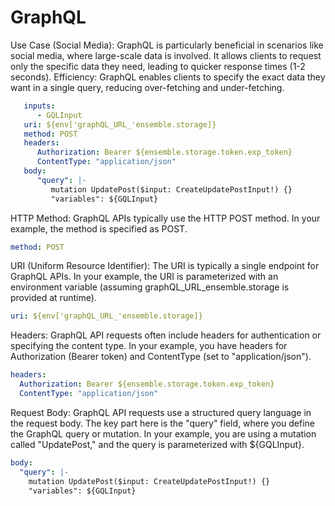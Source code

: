 # GraphQL

Use Case (Social Media): GraphQL is particularly beneficial in scenarios like social media, where large-scale data is involved. It allows clients to request only the specific data they need, leading to quicker response times (1-2 seconds).
Efficiency: GraphQL enables clients to specify the exact data they want in a single query, reducing over-fetching and under-fetching.

```yaml
   inputs:
      - GQLInput
   uri: ${env['graphQL_URL_'ensemble.storage]}
   method: POST
   headers:
      Authorization: Bearer ${ensemble.storage.token.exp_token}
      ContentType: "application/json"
   body:
      "query": |-
         mutation UpdatePost($input: CreateUpdatePostInput!) {}
         "variables": ${GQLInput}
```

HTTP Method:
GraphQL APIs typically use the HTTP POST method. In your example, the method is specified as POST.
```yaml
method: POST
```

URI (Uniform Resource Identifier):
The URI is typically a single endpoint for GraphQL APIs. In your example, the URI is parameterized with an environment variable (assuming graphQL_URL_ensemble.storage is provided at runtime).
```yaml
uri: ${env['graphQL_URL_'ensemble.storage]}
```

Headers:
GraphQL API requests often include headers for authentication or specifying the content type. In your example, you have headers for Authorization (Bearer token) and ContentType (set to "application/json").
```yaml
headers:
  Authorization: Bearer ${ensemble.storage.token.exp_token}
  ContentType: "application/json"
```

Request Body:
GraphQL API requests use a structured query language in the request body. The key part here is the "query" field, where you define the GraphQL query or mutation. In your example, you are using a mutation called "UpdatePost," and the query is parameterized with ${GQLInput}.
```yaml
body:
  "query": |-
    mutation UpdatePost($input: CreateUpdatePostInput!) {}
    "variables": ${GQLInput}
```